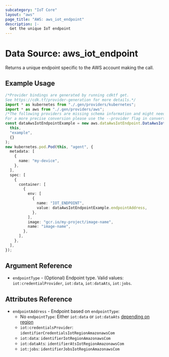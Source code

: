 ```yaml
---
subcategory: "IoT Core"
layout: "aws"
page_title: "AWS: aws_iot_endpoint"
description: |-
  Get the unique IoT endpoint
---
```


# Data Source: aws\_iot\_endpoint

Returns a unique endpoint specific to the AWS account making the call.

## Example Usage

```typescript
/*Provider bindings are generated by running cdktf get.
See https://cdk.tf/provider-generation for more details.*/
import * as kubernetes from "./.gen/providers/kubernetes";
import * as aws from "./.gen/providers/aws";
/*The following providers are missing schema information and might need manual adjustments to synthesize correctly: kubernetes.
For a more precise conversion please use the --provider flag in convert.*/
const dataAwsIotEndpointExample = new aws.dataAwsIotEndpoint.DataAwsIotEndpoint(
  this,
  "example",
  {}
);
new kubernetes.pod.Pod(this, "agent", {
  metadata: [
    {
      name: "my-device",
    },
  ],
  spec: [
    {
      container: [
        {
          env: [
            {
              name: "IOT_ENDPOINT",
              value: dataAwsIotEndpointExample.endpointAddress,
            },
          ],
          image: "gcr.io/my-project/image-name",
          name: "image-name",
        },
      ],
    },
  ],
});

```

## Argument Reference

* `endpointType` - (Optional) Endpoint type. Valid values: `iot:credentialProvider`, `iot:data`, `iot:dataAts`, `iot:jobs`.

## Attributes Reference

* `endpointAddress` - Endpoint based on `endpointType`:
  * No `endpointType`: Either `iot:data` or `iot:dataAts` [depending on region](https://aws.amazon.com/blogs/iot/aws-iot-core-ats-endpoints/)
  * `iot:credentialsProvider`: `identifierCredentialsIotRegionAmazonawsCom`
  * `iot:data`: `identifierIotRegionAmazonawsCom`
  * `iot:dataAts`: `identifierAtsIotRegionAmazonawsCom`
  * `iot:jobs`: `identifierJobsIotRegionAmazonawsCom`
